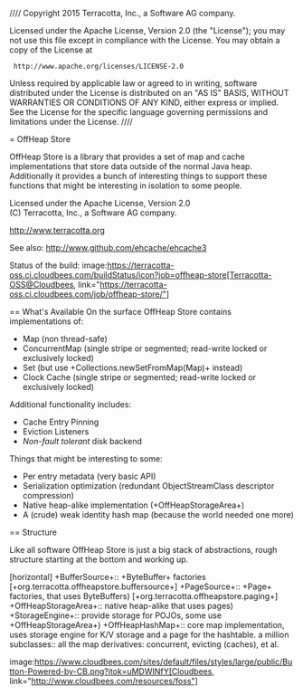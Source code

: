 ////
Copyright 2015 Terracotta, Inc., a Software AG company.

Licensed under the Apache License, Version 2.0 (the "License");
you may not use this file except in compliance with the License.
You may obtain a copy of the License at

     http://www.apache.org/licenses/LICENSE-2.0

Unless required by applicable law or agreed to in writing, software
distributed under the License is distributed on an "AS IS" BASIS,
WITHOUT WARRANTIES OR CONDITIONS OF ANY KIND, either express or implied.
See the License for the specific language governing permissions and
limitations under the License.
////

= OffHeap Store

OffHeap Store is a library that provides a set of map and cache implementations
that store data outside of the normal Java heap.  Additionally it provides a
bunch of interesting things to support these functions that might be interesting
in isolation to some people.

Licensed under the Apache License, Version 2.0   
(C) Terracotta, Inc., a Software AG company.

http://www.terracotta.org

See also: http://www.github.com/ehcache/ehcache3

Status of the build: image:https://terracotta-oss.ci.cloudbees.com/buildStatus/icon?job=offheap-store[Terracotta-OSS@Cloudbees, link="https://terracotta-oss.ci.cloudbees.com/job/offheap-store/"]

== What's Available
On the surface OffHeap Store contains implementations of:

 * Map (non thread-safe)
 * ConcurrentMap (single stripe or segmented; read-write locked or exclusively locked)
 * Set (but use +Collections.newSetFromMap(Map)+ instead)
 * Clock Cache (single stripe or segmented; read-write locked or exclusively locked)

Additional functionality includes:

 * Cache Entry Pinning
 * Eviction Listeners
 * _Non-fault tolerant_ disk backend

Things that might be interesting to some:

 * Per entry metadata (very basic API)
 * Serialization optimization (redundant ObjectStreamClass descriptor compression)
 * Native heap-alike implementation (+OffHeapStorageArea+)
 * A (crude) weak identity hash map (because the world needed one more)

== Structure

Like all software OffHeap Store is just a big stack of abstractions, rough structure starting at
the bottom and working up.

[horizontal]
  +BufferSource+::       +ByteBuffer+ factories [+org.terracotta.offheapstore.buffersource+]
  +PageSource+::         +Page+ factories, that uses ByteBuffers) [+org.terracotta.offheapstore.paging+]
  +OffHeapStorageArea+:: native heap-alike that uses pages)
  +StorageEngine+::      provide storage for POJOs, some use +OffHeapStorageArea+)
  +OffHeapHashMap+::     core map implementation, uses storage engine for K/V storage and a page for the hashtable.
  a million subclasses:: all the map derivatives: concurrent, evicting (caches), et al.

image:https://www.cloudbees.com/sites/default/files/styles/large/public/Button-Powered-by-CB.png?itok=uMDWINfY[Cloudbees, link="http://www.cloudbees.com/resources/foss"]

